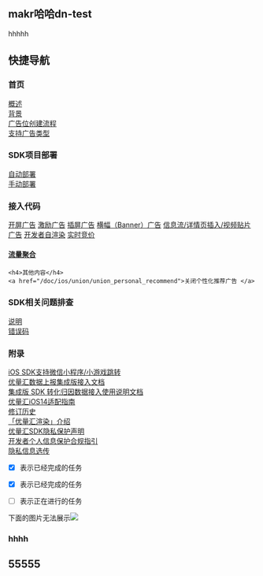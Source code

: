 ## makr哈哈dn-test
hhhhh

<div class="wgt-quick-bar">
<h2>快捷导航</h2>
<h3>首页</h3>
    <a href="/doc/ios/guide">概述</a></br>
    <a href="/doc/ios/guide#背景">背景</a></br>
    <a href="/doc/ios/guide#广告位创建流程">广告位创建流程</a></br>
    <a href="/doc/ios/guide#支持广告类型">支持广告类型</a></br>
<h3>SDK项目部署</h3>
    <a href="/doc/ios/union/union_embed">自动部署</a></br>
    <a href="/doc/ios/union/union_embed#手动部署">手动部署</a></br>
<h3>接入代码</h3>
    <a href="/doc/ios/union/union_splash">开屏广告</a>
    <a href="/doc/ios/union/union_reward_video">激励广告</a>
    <a href="/doc/ios/union/union_interstitial">插屏广告</a>
    <a href="/doc/ios/union/union_banner2_0">横幅（Banner）广告</a>
    <a href="/doc/ios/union/union_native_express">信息流/详情页插入/视频贴片广告</a>
    <a href="/doc/ios/union/union_native2_0">开发者自渲染</a>
    <a href="/doc/ios/union/union_bidding">实时竞价</a>
    <a href="/doc/ios/union/union_mediation_access"><h4>流量聚合</h4></a>

    <h4>其他内容</h4>
    <a href="/doc/ios/union/union_personal_recommend">关闭个性化推荐广告 </a>
 
<h3>SDK相关问题排查</h3>
    <a href="/doc/ios/union/union_debug">说明 </a></br>
    <a href="/doc/ios/union/union_debug#错误码">错误码 </a></br>
<h3>附录</h3>
    <a href="/doc/ios/union/union_miniApp">iOS SDK支持微信小程序/小游戏跳转</a></br>
    <a href="/doc/ios/union/union_data_detector_guide">优量汇数据上报集成版接入文档</a></br>
    <a href="/doc/ios/union/union_conversion_sdk_guide">集成版 SDK 转化归因数据接入使用说明文档</a></br>
    <a href="/doc/ios/union/union_support_ATT">优量汇iOS14适配指南</a></br>
    <a href="/doc/ios/union/union_version">修订历史</a></br>
    <a href="/doc/ios/union/union_new_template_explain">「优量汇渲染」介绍</a><br>
    <a href="https://e.qq.com/dev/help_detail.html?cid=2005&pid=5983" target="_blank">优量汇SDK隐私保护声明</a><br>
    <a href="https://e.qq.com/dev/help_detail.html?cid=2004&pid=5795" target="_blank">开发者个人信息保护合规指引</a><br>
    <a href="/doc/ios/union/union_private_data_guide">隐私信息选传 </a>
</div>

- [x] 表示已经完成的任务

- [x] 表示已经完成的任务
- [ ] 表示正在进行的任务

下面的图片无法展示![](//wx.gtimg.com/resource/feuploader/202110/3b5d167ce16c11fcf87230f673a2ac8b_1232x180.png)

### hhhh
## 55555

